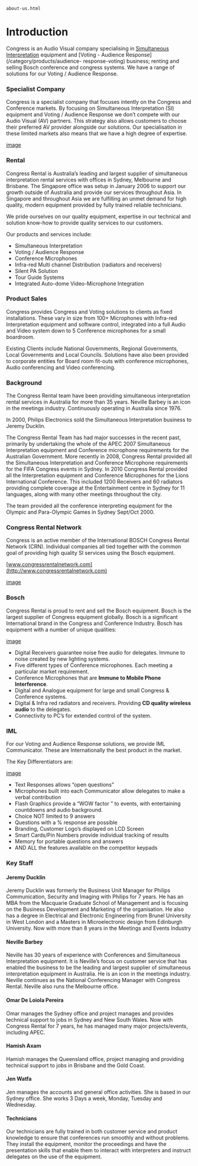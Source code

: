     about-us.html

# Introduction

Congress is an Audio Visual company specialising in [Simultaneous Interpretation](/?cat=4) equipment and [Voting - Audience Response](/category/products/audience- response-voting) business; renting and selling Bosch conference and congress systems. We have a range of solutions for our Voting / Audience Response.

### Specialist Company

Congress is a specialist company that focuses intently on the Congress and Conference markets. By focusing on Simultaneous Interpretation (SI) equipment and Voting / Audience Response we don’t compete with our Audio Visual (AV) partners. This strategy also allows customers to choose their preferred AV provider alongside our solutions. Our specialisation in these limited markets also means that we have a high degree of expertise.

[image](picture)

### Rental

Congress Rental is Australia’s leading and largest supplier of simultaneous interpretation rental services with offices in Sydney, Melbourne and Brisbane. The Singapore office was setup in January 2006 to support our growth outside of Australia and provide our services throughout Asia. In Singapore and throughout Asia we are fulfilling an unmet demand for high quality, modern equipment provided by fully trained reliable technicians.

We pride ourselves on our quality equipment, expertise in our technical and solution know-how to provide quality services to our customers.

Our products and services include:

 - Simultaneous Interpretation
 - Voting / Audience Response
 - Conference Microphones
 - Infra-red Multi channel Distribution (radiators and receivers)
 - Silent PA Solution
 - Tour Guide Systems
 - Integrated Auto-dome Video-Microphone Integration

### Product Sales

Congress provides Congress and Voting solutions to clients as fixed installations. These vary in size from 100+ Microphones with Infra-red Interpretation equipment and software control, integrated into a full Audio and Video system down to 5 Conference microphones for a small boardroom.

Existing Clients include National Governments, Regional Governments, Local Governments and Local Councils. Solutions have also been provided to corporate entities for Board room fit-outs with conference microphones, Audio conferencing and Video conferencing.

### Background

The Congress Rental team have been providing simultaneous interpretation rental services in Australia for more than 35 years. Neville Barbey is an icon in the meetings industry. Continuously operating in Australia since 1976.

In 2000, Philips Electronics sold the Simultaneous Interpretation business to Jeremy Ducklin.

The Congress Rental Team has had major successes in the recent past, primarily by undertaking the whole of the APEC 2007 Simultaneous Interpretation equipment and Conference microphone requirements for the Australian Government. More recently in 2008, Congress Rental provided all the Simultaneous Interpretation and Conference Microphone requirements for the FIFA Congress events in Sydney. In 2010 Congress Rental provided all the Interpretation equipment and Conference Microphones for the Lions International Conference. This included 1200 Receivers and 60 radiators providing complete coverage at the Entertainment centre in Sydney for 11 languages, along with many other meetings throughout the city.

The team provided all the conference interpreting equipment for the Olympic and Para-Olympic Games in Sydney Sept/Oct 2000.

### Congress Rental Network

Congress is an active member of the International BOSCH Congress Rental Network (CRN). Individual companies all tied together with the common goal of providing high quality SI services using the Bosch equipment.

[www.congressrentalnetwork.com](http://www.congressrentalnetwork.com)

[image](/wp-content/uploads/2011/09/1.jpg)

### Bosch

Congress Rental is proud to rent and sell the Bosch equipment. Bosch is the largest supplier of Congress equipment globally. Bosch is a significant International brand in the Congress and Conference Industry. Bosch has equipment with a number of unique qualities:

[image](/wp-content/uploads/2011/09/bosch.jpg)

 - Digital Receivers guarantee noise free audio for delegates. Immune to noise created by new lighting systems.
 - Five different types of Conference microphones. Each meeting a particular market requirement.
 - Conference Microphones that are **Immune to Mobile Phone Interference**.
 - Digital and Analogue equipment for large and small Congress &amp; Conference systems.
 - Digital &amp; Infra red radiators and receivers. Providing **CD quality wireless audio** to the delegates.
 - Connectivity to PC’s for extended control of the system.

### IML

For our Voting and Audience Response solutions, we provide IML Communicator. These are Internationally the best product in the market.

The Key Differentiators are:

[image](/wp-content/uploads/2011/09/image010.jpg)

 - Text Responses allows &ldquo;open questions&rdquo;
 - Microphones built into each Communicator allow delegates to make a verbal contribution
 - Flash Graphics provide a &ldquo;WOW factor &rdquo; to events, with entertaining countdowns and audio background.
 - Choice NOT limited to 9 answers
 - Questions with a % response are possible
 - Branding, Customer Logo’s displayed on LCD Screen
 - Smart Cards/Pin Numbers provide individual tracking of results
 - Memory for portable questions and answers
 - AND ALL the features available on the competitor keypads

### Key Staff

#### Jeremy Ducklin
Jeremy Ducklin was formerly the Business Unit Manager for Philips Communication, Security and Imaging with Philips for 7 years. He has an MBA from the Macquarie Graduate School of Management and is focusing on the Business Development and Marketing of the organisation. He also has a degree in Electrical and Electronic Engineering from Brunel University in West London and a Masters in Microelectronic design from Edinburgh University. Now with more than 8 years in the Meetings and Events Industry

#### Neville Barbey
Neville has 30 years of experience with Conferences and Simultaneous Interpretation equipment. It is Neville’s focus on customer service that has enabled the business to be the leading and largest supplier of simultaneous interpretation equipment in Australia. He is an icon in the meetings industry. Neville continues as the National Conferencing Manager with Congress Rental. Neville also runs the Melbourne office.

#### Omar De Loiola Pereira
Omar manages the Sydney office and project manages and provides technical support to jobs in Sydney and New South Wales. Now with Congress Rental for 7 years, he has managed many major projects/events, including APEC.

#### Hamish Axam
Hamish manages the Queensland office, project managing and providing technical support to jobs in Brisbane and the Gold Coast.

#### Jen Watfa
Jen manages the accounts and general office activities. She is based in our Sydney office. She works 3 Days a week, Monday, Tuesday and Wednesday.

#### Technicians
Our technicians are fully trained in both customer service and product knowledge to ensure that conferences run smoothly and without problems. They install the equipment, monitor the proceedings and have the presentation skills that enable them to interact with interpreters and instruct delegates on the use of the equipment.
